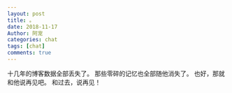 ```yaml
---
layout: post
title: 。
date: 2018-11-17
Author: 阿宠
categories: chat
tags: [chat]
comments: true
--- 
```



十几年的博客数据全部丢失了。
那些零碎的记忆也全部随他消失了。
也好，那就和他说再见吧。
和过去，说再见！